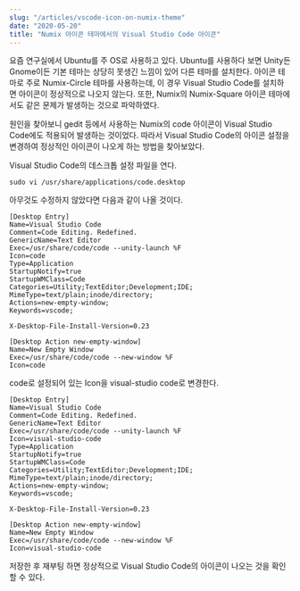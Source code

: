 ```yaml
---
slug: "/articles/vscode-icon-on-numix-theme"
date: "2020-05-20"
title: "Numix 아이콘 테마에서의 Visual Studio Code 아이콘"
---
```


요즘 연구실에서 Ubuntu를 주 OS로 사용하고 있다. Ubuntu를 사용하다 보면 Unity든 Gnome이든 기본
테마는 상당히 못생긴 느낌이 있어 다른 테마를 설치한다. 아이콘 테마로 주로 Numix-Circle 테마를
사용하는데, 이 경우 Visual Studio Code를 설치하면 아이콘이 정상적으로 나오지 않는다. 또한,
Numix의 Numix-Square 아이콘 테마에서도 같은 문제가 발생하는 것으로 파악하였다.

원인을 찾아보니 gedit 등에서 사용하는 Numix의 code 아이콘이 Visual Studio Code에도 적용되어
발생하는 것이었다. 따라서 Visual Studio Code의 아이콘 설정을 변경하여 정상적인 아이콘이 나오게 하는
방법을 찾아보았다.

Visual Studio Code의 데스크톱 설정 파일을 연다.

```
sudo vi /usr/share/applications/code.desktop
```

아무것도 수정하지 않았다면 다음과 같이 나올 것이다.

```
[Desktop Entry]
Name=Visual Studio Code
Comment=Code Editing. Redefined.
GenericName=Text Editor
Exec=/usr/share/code/code --unity-launch %F
Icon=code
Type=Application
StartupNotify=true
StartupWMClass=Code
Categories=Utility;TextEditor;Development;IDE;
MimeType=text/plain;inode/directory;
Actions=new-empty-window;
Keywords=vscode;

X-Desktop-File-Install-Version=0.23

[Desktop Action new-empty-window]
Name=New Empty Window
Exec=/usr/share/code/code --new-window %F
Icon=code
```

code로 설정되어 있는 Icon을 visual-studio code로 변경한다.

```
[Desktop Entry]
Name=Visual Studio Code
Comment=Code Editing. Redefined.
GenericName=Text Editor
Exec=/usr/share/code/code --unity-launch %F
Icon=visual-studio-code
Type=Application
StartupNotify=true
StartupWMClass=Code
Categories=Utility;TextEditor;Development;IDE;
MimeType=text/plain;inode/directory;
Actions=new-empty-window;
Keywords=vscode;

X-Desktop-File-Install-Version=0.23

[Desktop Action new-empty-window]
Name=New Empty Window
Exec=/usr/share/code/code --new-window %F
Icon=visual-studio-code
```

저장한 후 재부팅 하면 정상적으로 Visual Studio Code의 아이콘이 나오는 것을 확인할 수 있다.
